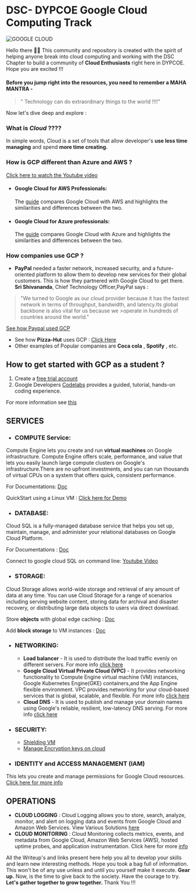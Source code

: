 # DSC- DYPCOE Google Cloud Computing Track  
![GOOGLE CLOUD](https://www.cloudfoundry.org/wp-content/uploads/2017/10/gcp-logo_lockup_cloud_platform_icon_horizontal_new.png)

Hello there 👋🏼 This community and repository is created with the spirit of helping anyone break into cloud computing and working 
with the DSC Chapter to build a community of **Cloud Enthusiasts** right here in DYPCOE. Hope you are excited !!!
#### Before you jump right into the resources, you need to remember a MAHA MANTRA -
> " Technology can do extraordinary things to the world !!!!"
>
Now let's dive deep and explore :
### What is _Cloud_ ????
   In simple words, Cloud is a set of tools that allow developer's **use less time managing** and spend **more time creating.** 
### How is GCP different than Azure and AWS ?
[Click here to watch the Youtube video](https://www.youtube.com/watch?v=f6h-7zx5-tg)
* #### **Google Cloud for AWS Professionals:** 
  The [guide](https://cloud.google.com/docs/compare/aws) compares Google Cloud with AWS and highlights the similarities and differences between the two.
* #### **Google Cloud for Azure professionals:**
  The [guide](https://cloud.google.com/docs/compare/azure) compares Google Cloud with Azure and highlights the similarities and differences between the two.
### How companies use GCP ?
* **PayPal** needed a faster network, increased security, and a future-oriented platform to allow them to develop new services for their global customers. This is how they partnered with Google Cloud to get there.
**Sri Shivananda**, Chief Technology Officer,PayPal says :
>"We turned to Google as our cloud provider because it has the fastest network in terms of throughput, bandwidth, and latency.Its global backbone is also vital for us because we >operate in hundreds of countries around the world."

[See how Paypal used GCP](https://youtu.be/9jJ6xLOSS3c)
* See how **Pizza-Hut** uses GCP : [Click Here](https://cloud.google.com/customers/pizza-hut)
* Other examples of Popular companies are **Coca cola** , **Spotify** , etc.
## How to get started with GCP as a student ?
	
1. Create a [free trial account](https://console.cloud.google.com)
2. Google Developers [Codelabs](https://codelabs.developers.google.com) provides a guided, tutorial, hands-on coding experience.

For more information see [this](https://cloud.google.com/getting-started)

## SERVICES 
* ### COMPUTE Service:
Compute Engine lets you create and run **virtual machines** on Google infrastructure. Compute Engine offers scale, performance, and value that lets you easily launch large compute clusters on Google's infrastructure.There are no upfront investments, and you can run thousands of virtual CPUs on a system that offers quick, consistent performance.

For Documentations: [Doc](https://cloud.google.com/compute/docs)

QuickStart using a Linux VM : [Click here for Demo](https://cloud.google.com/compute/docs/quickstart-linux)
* ### DATABASE:
Cloud SQL is a fully-managed database service that helps you set up, maintain, manage, and administer your relational databases on Google Cloud Platform.

For Documentations : [Doc](https://cloud.google.com/sql/docs)

Connect to google cloud SQL on command line: [Youtube Video](https://youtu.be/78itdGJpJAQ)
* ### STORAGE:
Cloud Storage allows world-wide storage and retrieval of any amount of data at any time. You can use Cloud Storage for a range of scenarios including serving
website content, storing data for archival and disaster recovery, or distributing large data objects to users via direct download.

Store **objects** with global edge caching : [Doc](https://cloud.google.com/storage/docs/concepts)

Add **block storage** to VM instances : [Doc](https://cloud.google.com/compute/docs/disks)
* ### NETWORKING:
  * **Load balancer** -
   It is used to distribute the load traffic evenly on different servers. For more info [click here](https://cloud.google.com/load-balancing/docs)
  * **Google Cloud Virtual Private Cloud (VPC)** -
   It provides networking functionality to Compute Engine virtual machine (VM) instances, Google Kubernetes Engine(GKE) containers,and the App Engine flexible environment.
   VPC provides networking for your cloud-based services that is global, scalable, and flexible. For more info [click here](https://cloud.google.com/vpc/docs)
  * **Cloud DNS** -
   It is used to publish and manage your domain names using Google's reliable, resilient, low-latency DNS serving. For more info [click here](https://cloud.google.com/dns/docs)
 * ### SECURITY:
   * [Shielding VM](https://cloud.google.com/security/shielded-cloud/shielded-vm)
   * [Manage Encryption keys on cloud](https://cloud.google.com/kms/docs)
 * ### IDENTITY and ACCESS MANAGEMENT (IAM)
 This lets you create and manage permissions for Google Cloud resources. [Click here for more info](https://cloud.google.com/iam/docs)
## OPERATIONS 
* **CLOUD LOGGING** :
  Cloud Logging allows you to store, search, analyze, monitor, and alert on logging data and events from Google Cloud and Amazon Web Services.
View Various Solutions [here](https://cloud.google.com/docs/tutorials#stackdriver%20logging)
* **CLOUD MONITORING** : 
  Cloud Monitoring collects metrics, events, and metadata from Google Cloud, Amazon Web Services (AWS), hosted uptime probes, and application instrumentation. Click here for more [info](https://cloud.google.com/monitoring/docs)

All the Writeup's and links present here help you all to develop your skills and learn new interesting methods. Hope you took a bag full of information. This won't be of any use unless and until you yourself make it execute. **Gear up.** Now, is the time to give back to the society. Have the courage to try.
**Let's gather together to grow together.**
 Thank You !!!
